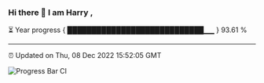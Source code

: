 ### Hi there 👋 I am Harry , 

⏳ Year progress { ████████████████████████████▁▁ } 93.61 %

---

⏰ Updated on Thu, 08 Dec 2022 15:52:05 GMT

![Progress Bar CI](https://github.com/duykhang68/duykhang68/workflows/Progress%20Bar%20CI/badge.svg)
